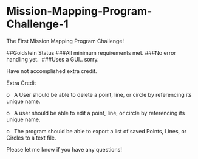 # Mission-Mapping-Program-Challenge-1
The First Mission Mapping Program Challenge!

##Goldstein Status
###All minimum requirements met.
###No error handling yet. 
###Uses a GUI.. sorry.

Have not accomplished extra credit.

Extra Credit

o   A User should be able to delete a point, line, or circle by referencing its unique name.

o   A user should be able to edit a point, line, or circle by referencing its unique name.

o   The program should be able to export a list of saved Points, Lines, or Circles to a text file.

Please let me know if you have any questions!
